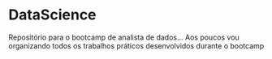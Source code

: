 # DataScience

Repositório para o bootcamp de analista de dados... 
Aos poucos vou organizando todos os trabalhos práticos desenvolvidos durante o bootcamp
